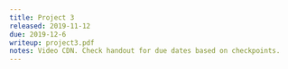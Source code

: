 ```yaml
---
title: Project 3
released: 2019-11-12
due: 2019-12-6
writeup: project3.pdf
notes: Video CDN. Check handout for due dates based on checkpoints.
---
```

